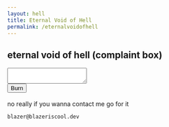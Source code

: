 ```yaml
---
layout: hell
title: Eternal Void of Hell
permalink: /eternalvoidofhell
---
```


## eternal void of hell (complaint box)

<textarea class="hell" id="inputField"></textarea>
<br>
<button class="hell" onclick="scream()">Burn</button>
<br>
<br>
no really if you wanna contact me go for it

`blazer@blazeriscool.dev`
